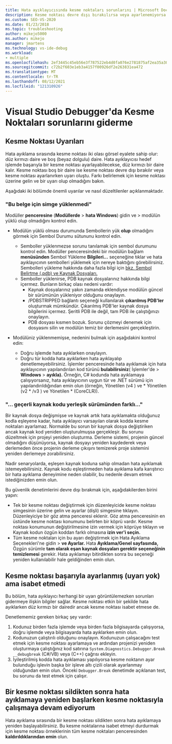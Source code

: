 ```yaml
---
title: Hata ayıklayıcısında kesme noktaları sorunlarını | Microsoft Docs
description: Kesme noktası devre dışı bırakılırsa veya ayarlenemiyorsa boş daire olarak görüntülenir. Kesme noktaları ayarlarken ortaya çıkabilir sorunlar hakkında bilgi için buraya bakın.
ms.custom: SEO-VS-2020
ms.date: 01/23/2018
ms.topic: troubleshooting
author: mikejo5000
ms.author: mikejo
manager: jmartens
ms.technology: vs-ide-debug
ms.workload:
- multiple
ms.openlocfilehash: 2ef3445c45eb56e3f787522eb4d0fa076e2781875af2ea35a301515e91b15c16
ms.sourcegitcommit: c72b2f603e1eb3a4157f00926df2e263831ea472
ms.translationtype: MT
ms.contentlocale: tr-TR
ms.lasthandoff: 08/12/2021
ms.locfileid: "121310926"
---
```

# <a name="troubleshoot-breakpoints-in-the-visual-studio-debugger"></a>Visual Studio Debugger'da Kesme Noktaları sorunlarını giderme

## <a name="breakpoint-warnings"></a>Kesme Noktası Uyarıları

Hata ayıklama sırasında kesme noktası iki olası görsel eyalete sahip olur: düz kırmızı daire ve boş (beyaz dolgulu) daire. Hata ayıklayıcısı hedef işlemde başarıyla bir kesme noktası ayarlayabilecekse, düz kırmızı bir daire kalır. Kesme noktası boş bir daire ise kesme noktası devre dışı bırakılır veya kesme noktası ayarlanırken uyarı oluştu. Farkı belirlemek için kesme noktası üzerine gelin ve bir uyarı olup olmadığını bakın.

Aşağıdaki iki bölümde önemli uyarılar ve nasıl düzeltilenler açıklanmaktadır.

### <a name="no-symbols-have-been-loaded-for-this-document"></a>"Bu belge için simge yüklenmedi"

Modüller **penceresine** (**Modüllerde**  >  **hata Windows**) gidin ve  >  modülün yüklü olup olmadığını kontrol edin.
* Modülün yüklü olması durumunda Sembollerin yük **olup** olmadığını görmek için Sembol Durumu sütununu kontrol edin.
  * Semboller yüklenmezse sorunu tanılamak için sembol durumunu kontrol edin. Modüller penceresindeki bir modülün bağlam **menüsünden** Sembol Yükleme **Bilgileri...** seçeneğine tıklar ve hata ayıklayıcının sembolleri yüklemek için nereye baktığını görebilirsiniz. Sembolleri yükleme hakkında daha fazla bilgi için [bkz. Sembol Belirtme (.pdb) ve Kaynak Dosyaları.](../debugger/specify-symbol-dot-pdb-and-source-files-in-the-visual-studio-debugger.md)
  * Semboller yüklenirse, PDB kaynak dosyalarınız hakkında bilgi içermez. Bunların birkaç olası nedeni vardır:
    * Kaynak dosyalarınız yakın zamanda eklendiyse modülün güncel bir sürümünün yükleniyor olduğunu onaylayın.
    * /PDBSTRIPPED bağlantı seçeneği kullanılarak **çıkarılmış PDB'ler** oluşturmak mümkündür. Çıkarılmış PDB'ler kaynak dosya bilgilerini içermez. Şeritli PDB ile değil, tam PDB ile çalıştığınızı onaylayın.
    * PDB dosyası kısmen bozuk. Sorunu çözmeyi denemek için dosyasını silin ve modülün temiz bir derlemesini gerçekleştirin.

* Modülüniz yüklenmemişse, nedenini bulmak için aşağıdakini kontrol edin:
  * Doğru işlemde hata ayıklarken onaylayın.
  * Doğru tür kodda hata ayıklarken hata ayıklayalıp denetlemeyebilirsiniz. İşlemler penceresinde hata ayıklamak için hata ayıklayıcının yapılandırılan kod türünü **bulabilirsiniz**( İşlemler'de   >  **Windows**  >  **ayıkla).** Örneğin, C# kodunda hata ayıklamaya çalışıyorsanız, hata ayıklayıcının uygun tür ve .NET sürümü için yapılandırıldığından emin olun (örneğin, Yönetilen (v4 ) ve \* Yönetilen (v2 \* /v3 ) ve Yönetilen \* (CoreCLR)).

### <a name="-the-current-source-code-is-different-from-the-version-built-into"></a>"… geçerli kaynak kodu yerleşik sürümünden farklı..."

Bir kaynak dosya değişmişse ve kaynak artık hata ayıklamakta olduğunuz kodla eşleyene kadar, hata ayıklayıcı varsayılan olarak kodda kesme noktaları ayarlamaz. Normalde bu sorun bir kaynak dosya değiştiriken ancak kaynak kod yeniden oluşturulmuşsa gerçekleşir. Bu sorunu düzeltmek için projeyi yeniden oluşturma. Derleme sistemi, projenin güncel olmadığını düşünüyorsa, kaynak dosyayı yeniden kaydederek veya derlemeden önce projenin derleme çıkışını temizerek proje sistemini yeniden derlemeye zorabilirsiniz.

Nadir senaryolarda, eşleşen kaynak koduna sahip olmadan hata ayıklamak istemeyebilirsiniz. Kaynak kodu eşleştirmeden hata ayıklama kafa karıştırıcı bir hata ayıklama deneyimine neden olabilir, bu nedenle devam etmek istediğinizden emin olun.

Bu güvenlik denetimlerini devre dışı bırakmak için, aşağıdakilerden birini yapın:
* Tek bir kesme noktası değiştirmek için düzenleyicide kesme noktası simgesinin üzerine gelin ve ayarlar (dişli) simgesine tıklayın. Düzenleyiciye bir göz atma penceresi eklenir. Göz atma penceresinin en üstünde kesme noktası konumunu belirten bir köprü vardır. Kesme noktası konumunun değiştirilmesine izin vermek için köprüye tıklayın ve Kaynak kodun özgün koddan farklı olmasına **izin ver'i seçin.**
* Tüm kesme noktaları için bu ayarı değiştirmek için Hata Ayıklama Seçenekleri'ne gidin  >  **ve Ayarlar.** Hata **Ayıklama/Genel sayfasında,** Özgün sürümle **tam olarak eşan kaynak dosyaları gerektir seçeneğinin temizlemesi** gerekir. Hata ayıklamayı bitirdikten sonra bu seçeneği yeniden kullanılabilir hale geldiğinden emin olun.

## <a name="the-breakpoint-was-successfully-set-no-warning-but-didnt-hit"></a>Kesme noktası başarıyla ayarlanmış (uyarı yok) ama isabet etmedi

Bu bölüm, hata ayıklayıcı herhangi bir uyarı görüntülemezken sorunları gidermeye ilişkin bilgiler sağlar. Kesme noktası etkin bir şekilde hata ayıklarken düz kırmızı bir dairedir ancak kesme noktası isabet etmese de.

Denetlememiz gereken birkaç şey vardır:
1. Kodunuz birden fazla işlemde veya birden fazla bilgisayarda çalışıyorsa, doğru işlemde veya bilgisayarda hata ayıklarken emin olun.
2. Kodunuzun çalıştırılı olduğunu onaylayın. Kodunuzun çalışacağını test etmek için kesme noktası ayarlamaya ve ardından projenizi yeniden oluşturmaya çalıştığınız kod satırına `System.Diagnostics.Debugger.Break` `__debugbreak` (C#/VB) veya (C++) çağrısı ekleyin.
3. İyileştirilmiş kodda hata ayıklaması yapılıyorsa kesme noktanın ayar bulunduğu işlevin başka bir işleve altı çizili olarak ayarlanmay olduğundan emin olun. Önceki `Debugger.Break` denetimde açıklanan test, bu sorunu da test etmek için çalışır.

## <a name="i-deleted-a-breakpoint-but-i-continue-to-hit-it-when-i-start-debugging-again"></a>Bir kesme noktası sildikten sonra hata ayıklamaya yeniden başlarken kesme noktasıyla çalışmaya devam ediyorum

Hata ayıklama sırasında bir kesme noktası sildikten sonra hata ayıklamaya yeniden başlayabilirsiniz. Bu kesme noktalarına isabet etmeyi durdurmak için kesme noktası örneklerinin tüm kesme noktaları penceresinden **kaldırıldıklarından emin** olun.
